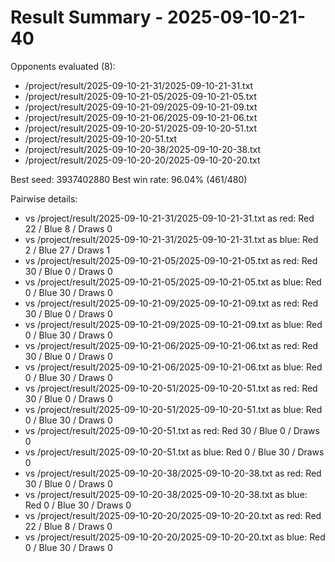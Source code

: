 # Result Summary - 2025-09-10-21-40

Opponents evaluated (8):
- /project/result/2025-09-10-21-31/2025-09-10-21-31.txt
- /project/result/2025-09-10-21-05/2025-09-10-21-05.txt
- /project/result/2025-09-10-21-09/2025-09-10-21-09.txt
- /project/result/2025-09-10-21-06/2025-09-10-21-06.txt
- /project/result/2025-09-10-20-51/2025-09-10-20-51.txt
- /project/result/2025-09-10-20-51.txt
- /project/result/2025-09-10-20-38/2025-09-10-20-38.txt
- /project/result/2025-09-10-20-20/2025-09-10-20-20.txt

Best seed: 3937402880
Best win rate: 96.04% (461/480)

Pairwise details:
- vs /project/result/2025-09-10-21-31/2025-09-10-21-31.txt as red: Red 22 / Blue 8 / Draws 0
- vs /project/result/2025-09-10-21-31/2025-09-10-21-31.txt as blue: Red 2 / Blue 27 / Draws 1
- vs /project/result/2025-09-10-21-05/2025-09-10-21-05.txt as red: Red 30 / Blue 0 / Draws 0
- vs /project/result/2025-09-10-21-05/2025-09-10-21-05.txt as blue: Red 0 / Blue 30 / Draws 0
- vs /project/result/2025-09-10-21-09/2025-09-10-21-09.txt as red: Red 30 / Blue 0 / Draws 0
- vs /project/result/2025-09-10-21-09/2025-09-10-21-09.txt as blue: Red 0 / Blue 30 / Draws 0
- vs /project/result/2025-09-10-21-06/2025-09-10-21-06.txt as red: Red 30 / Blue 0 / Draws 0
- vs /project/result/2025-09-10-21-06/2025-09-10-21-06.txt as blue: Red 0 / Blue 30 / Draws 0
- vs /project/result/2025-09-10-20-51/2025-09-10-20-51.txt as red: Red 30 / Blue 0 / Draws 0
- vs /project/result/2025-09-10-20-51/2025-09-10-20-51.txt as blue: Red 0 / Blue 30 / Draws 0
- vs /project/result/2025-09-10-20-51.txt as red: Red 30 / Blue 0 / Draws 0
- vs /project/result/2025-09-10-20-51.txt as blue: Red 0 / Blue 30 / Draws 0
- vs /project/result/2025-09-10-20-38/2025-09-10-20-38.txt as red: Red 30 / Blue 0 / Draws 0
- vs /project/result/2025-09-10-20-38/2025-09-10-20-38.txt as blue: Red 0 / Blue 30 / Draws 0
- vs /project/result/2025-09-10-20-20/2025-09-10-20-20.txt as red: Red 22 / Blue 8 / Draws 0
- vs /project/result/2025-09-10-20-20/2025-09-10-20-20.txt as blue: Red 0 / Blue 30 / Draws 0